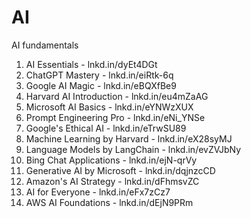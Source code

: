 # AI
AI fundamentals

 1. AI Essentials - lnkd.in/dyEt4DGt
 2. ChatGPT Mastery - lnkd.in/eiRtk-6q
 3. Google AI Magic - lnkd.in/eBQXfBe9
 4. Harvard AI Introduction - lnkd.in/eu4mZaAG
 5. Microsoft AI Basics - lnkd.in/eYNWzXUX
 6. Prompt Engineering Pro - lnkd.in/eNi_YNSe
 7. Google's Ethical AI - lnkd.in/eTrwSU89
 8. Machine Learning by Harvard - lnkd.in/eX28syMJ
 9. Language Models by LangChain - lnkd.in/evZVJbNy
10. Bing Chat Applications - lnkd.in/ejN-qrVy
11. Generative AI by Microsoft - lnkd.in/dqjnzcCD
12. Amazon's AI Strategy - lnkd.in/dFhmsvZC
13. AI for Everyone - lnkd.in/eFx7zCz7
14. AWS AI Foundations - lnkd.in/dEjN9PRm
